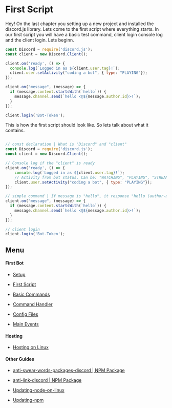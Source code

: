 # First Script

Hey! On the last chapter you setting up a new project and installed the discord.js library. Lets come to the first script where everything starts. In our first script you will have a basic test command, client login console log and the client login. Lets beginn.

```javascript
const Discord = require('discord.js');
const client = new Discord.Client();

client.on('ready', () => {
  console.log(`Logged in as ${client.user.tag}!`);
  client.user.setActivity("coding a bot", { type: "PLAYING"});
});

client.on("message", (message) => {
  if (message.content.startsWith(`hello`)) {
    message.channel.send(`hello <@${message.author.id}>!`);
  }
});

client.login('Bot-Token');
```

This is how the first script should look like. So lets talk about what it contains.

```javascript

// const declaration | What is "Discord" and "client"
const Discord = require('discord.js');
const client = new Discord.Client();

// Console log if the "client" is ready
client.on('ready', () => {
    console.log(`Logged in as ${client.user.tag}!`);
    // Activity from bot status. Can be: "WATCHING", "PLAYING", "STREAMING"
    client.user.setActivity("coding a bot", { type: "PLAYING"});                
});

// simple command | If message is "hello", it response "hello (author-mention)!"
client.on("message", (message) => {
  if (message.content.startsWith(`hello`)) {
    message.channel.send(`hello <@${message.author.id}>!`);
  }
});

// client login 
client.login('Bot-Token');
```


## Menu

#### First Bot

- [Setup](https://github.com/ookamicodes/discordjs-guide/blob/master/first-bot/chapters/.setup.md)

- [First Script](https://github.com/ookamicodes/discordjs-guide/blob/master/first-bot/chapters/1_first-script.md)

- [Basic Commands](https://github.com/ookamicodes/discordjs-guide/blob/master/first-bot/chapters/2_basic-commands.md)

- [Command Handler](https://github.com/ookamicodes/discordjs-guide/blob/master/first-bot/chapters/3_command-handler.md)

- [Config Files](https://github.com/ookamicodes/discordjs-guide/blob/master/first-bot/chapters/4_config-files.md)

- [Main Events](https://github.com/ookamicodes/discordjs-guide/blob/master/first-bot/chapters/5_main-events.md)

#### Hosting

- [Hosting on Linux](https://github.com/ookamicodes/discordjs-guide/blob/main/hosting-guides/hosting-on-linux.md)

#### Other Guides

- [anti-swear-words-packages-discord | NPM Package](https://github.com/ookamicodes/discordjs-guide/blob/master/other-guides/chapters/anti-swear-words.md)

- [anti-link-discord | NPM Package](https://github.com/ookamicodes/discordjs-guide/blob/master/other-guides/chapters/anti-link.md)

- [Updating-node-on-linux](https://github.com/ookamicodes/discordjs-guide/blob/main/other-guides/chapters/update-node-linux.md)

- [Updating-npm](https://github.com/ookamicodes/discordjs-guide/blob/main/other-guides/chapters/update-npm.md)